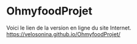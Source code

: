# OhmyfoodProjet
Voici le lien de la version en ligne du site Internet.
https://velosonina.github.io/OhmyfoodProjet/
